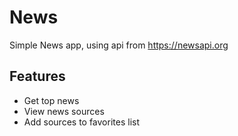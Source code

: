 # News

Simple News app, using api from https://newsapi.org

## Features

* Get top news
* View news sources
* Add sources to favorites list
